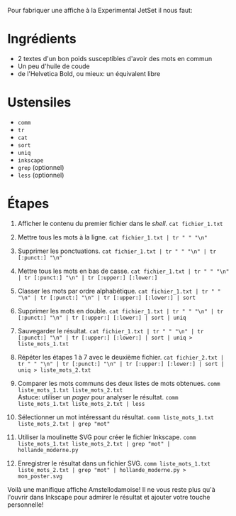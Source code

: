 Pour fabriquer une affiche à la Experimental JetSet il nous faut:

Ingrédients
===========

- 2 textes d'un bon poids susceptibles d'avoir des mots en commun
- Un peu d'huile de coude
- de l'Helvetica Bold, ou mieux: un équivalent libre

Ustensiles
==========

- `comm`
- `tr`
- `cat`
- `sort`
- `uniq`
- `inkscape`
- `grep` (optionnel)
- `less` (optionnel)

Étapes
======

01. Afficher le contenu du premier fichier dans le *shell*.
    `cat fichier_1.txt`

02. Mettre tous les mots à la ligne.
    `cat fichier_1.txt | tr " " "\n"`

03. Supprimer les ponctuations.
    `cat fichier_1.txt | tr " " "\n" | tr [:punct:] "\n"`

04. Mettre tous les mots en bas de casse.
    `cat fichier_1.txt | tr " " "\n" | tr [:punct:] "\n" | tr [:upper:] [:lower:]`

05. Classer les mots par ordre alphabétique.
    `cat fichier_1.txt | tr " " "\n" | tr [:punct:] "\n" | tr [:upper:] [:lower:] | sort`

06. Supprimer les mots en double.
    `cat fichier_1.txt | tr " " "\n" | tr [:punct:] "\n" | tr [:upper:] [:lower:] | sort | uniq`

07. Sauvegarder le résultat.
    `cat fichier_1.txt | tr " " "\n" | tr [:punct:] "\n" | tr [:upper:] [:lower:] | sort | uniq > liste_mots_1.txt`

08. Répéter les étapes 1 à 7 avec le deuxième fichier.
    `cat fichier_2.txt | tr " " "\n" | tr [:punct:] "\n" | tr [:upper:] [:lower:] | sort | uniq > liste_mots_2.txt`

09. Comparer les mots communs des deux listes de mots obtenues.
    `comm liste_mots_1.txt liste_mots_2.txt`  
    Astuce: utiliser un *pager* pour analyser le résultat.
    `comm liste_mots_1.txt liste_mots_2.txt | less`

10. Sélectionner un mot intéressant du résultat.
    `comm liste_mots_1.txt liste_mots_2.txt | grep "mot"`

11. Utiliser la moulinette SVG pour créer le fichier Inkscape.
    `comm liste_mots_1.txt liste_mots_2.txt | grep "mot" | hollande_moderne.py`

12. Enregistrer le résultat dans un fichier SVG.
    `comm liste_mots_1.txt liste_mots_2.txt | grep "mot" | hollande_moderne.py > mon_poster.svg`

Voilà une manifique affiche Amstellodamoise! Il ne vous reste plus qu'à l'ouvrir dans Inkscape pour admirer le résultat et ajouter votre touche personnelle!

